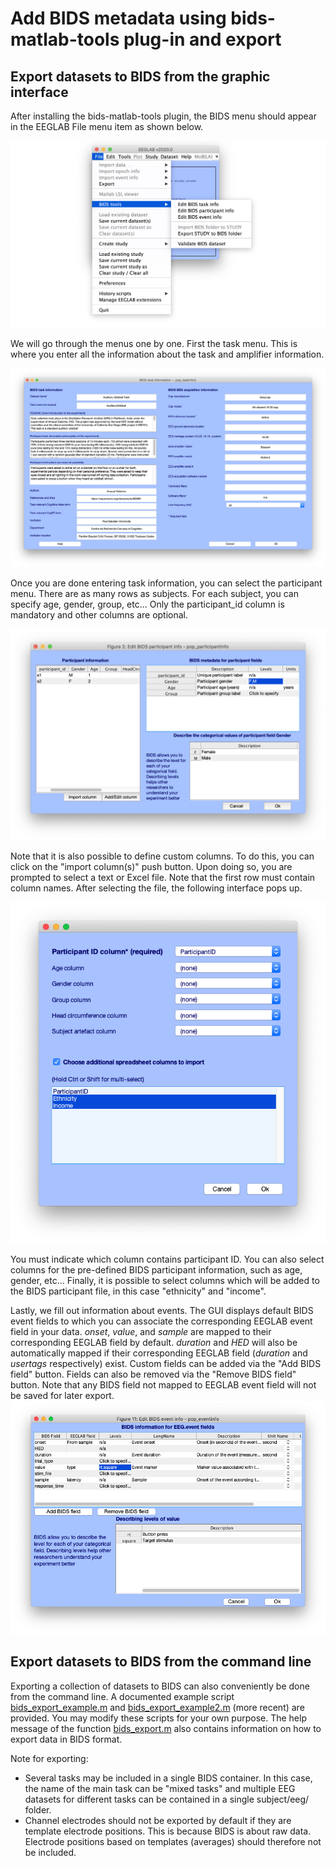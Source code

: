 # Add BIDS metadata using bids-matlab-tools plug-in and export
## Export datasets to BIDS from the graphic interface

After installing the bids-matlab-tools plugin, the BIDS menu should appear in the EEGLAB File menu item as shown below.

![](_static/images/eeglab_menu_bids.png)

We will go through the menus one by one. First the task menu. This is where you enter all the information about the task and amplifier information.

![](_static/images/bids_task.png)

Once you are done entering task information, you can select the participant menu. There are as many rows as subjects. For each subject, you can specify age, gender, group, etc... Only the participant_id column is mandatory and other columns are optional.

![](_static/images/participant.png)

Note that it is also possible to define custom columns. To do this, you can click on the "import column(s)" push button. Upon doing so, you are prompted to select a text or Excel file. Note that the first row must contain column names. After selecting the file, the following interface pops up.

![](_static/images/import_column.png)

You must indicate which column contains participant ID. You can also select columns for the pre-defined BIDS participant information, such as age, gender, etc... Finally, it is possible to select columns which will be added to the BIDS participant file, in this case "ethnicity" and "income".

Lastly, we fill out information about events. The GUI displays default BIDS event fields to which you can associate the corresponding EEGLAB event field in your data. *onset*, *value*, and *sample* are mapped to their corresponding EEGLAB field by default. *duration* and *HED* will also be automatically mapped if their corresponding EEGLAB field (*duration* and *usertags* respectively) exist. Custom fields can be added via the "Add BIDS field" button. Fields can also be removed via the "Remove BIDS field" button. Note that any BIDS field not mapped to EEGLAB event field will not be saved for later export.
![](_static/images/pop_eventinfo.png)

## Export datasets to BIDS from the command line

Exporting a collection of datasets to BIDS can also conveniently be done from the command line. A documented example script [bids_export_example.m](https://github.com/sccn/bids-matlab-tools/blob/master/bids_export_example.m) and [bids_export_example2.m](https://github.com/sccn/bids-matlab-tools/blob/master/bids_export_example2.m) (more recent) are provided. You may modify these scripts for your own purpose. The help message of the function [bids_export.m](https://github.com/sccn/bids-matlab-tools/blob/master/bids_export.m) also contains information on how to export data in BIDS format. 

Note for exporting:
* Several tasks may be included in a single BIDS container. In this case, the name of the main task can be "mixed tasks" and multiple EEG datasets for different tasks can be contained in a single subject/eeg/ folder.
* Channel electrodes should not be exported by default if they are template electrode positions. This is because BIDS is about raw data. Electrode positions based on templates (averages) should therefore not be included.
